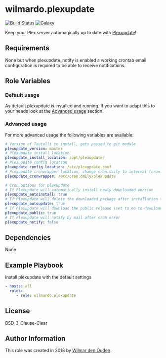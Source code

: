 # wilmardo.plexupdate

[![Build Status](https://travis-ci.org/wilmardo/ansible-role-domoticz.svg?branch=master)](https://travis-ci.org/wilmardo/ansible-role-plexupdate)
[![Galaxy](https://img.shields.io/badge/galaxy-wilmardo.plexupdate-blue.svg)](https://galaxy.ansible.com/wilmardo/plexupdate/)

Keep your Plex server automagically up to date with [Plexupdate](https://github.com/mrworf/plexupdate)!

## Requirements

None but when plexupdate_notify is enabled a working crontab email configuration is required to be able to receive notifications.

## Role Variables

### Default usage

As default plexupdate is installed and running.
If you want to adapt this to your needs look at the [Advanced usage](#advanced-usage) section.

### Advanced usage

For more advanced usage the following variables are available:
```yaml
# Version of Tautulli to install, gets passed to git module
plexupdate_version: master
# Plexupdate install location
plexupdate_install_location: /opt/plexupdate/
# Plexupdate config location
plexupdate_config_location: /etc/plexupdate.conf
# Plexupdate cronwrapper location, change cron.daily to interval (cron.hourly, cron.daily, cron.weekly, cron.monthly)
plexupdate_cronwrapper: /etc/cron.daily/plexupdate

# Cron options for plexupdate
# If Plexupdate will automatically install newly downloaded version
plexupdate_autoinstall: true
# If Plexupdate will delete the downloaded package after installation to conserve disk space
plexupdate_autoupdate: true
# If Plexupdate will download the public release (set to no to download PlexPass releases)
plexupdate_public: true
# If Plexupdate will notify by mail after cron error
plexupdate_notify: false
```

## Dependencies

None

## Example Playbook

Install plexupdate with the default settings
```yaml
- hosts: all
  roles:
     - role: wilmardo.plexupdate
```

## License

BSD-3-Clause-Clear

## Author Information

This role was created in 2018 by [Wilmar den Ouden](https://wilmardenouden.nl).
